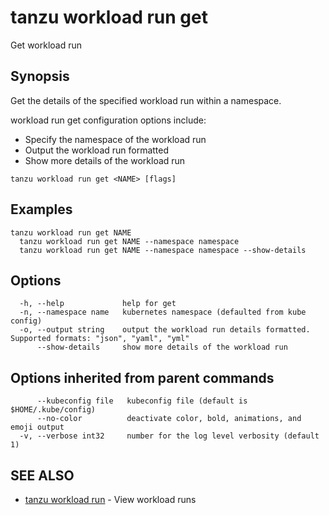 # tanzu workload run get

Get workload run

## Synopsis

Get the details of the specified workload run within a namespace.

workload run get configuration options include:
- Specify the namespace of the workload run
- Output the workload run formatted
- Show more details of the workload run

```console
tanzu workload run get <NAME> [flags]
```

## Examples

```console
tanzu workload run get NAME
  tanzu workload run get NAME --namespace namespace
  tanzu workload run get NAME --namespace namespace --show-details
```

## Options

```console
  -h, --help             help for get
  -n, --namespace name   kubernetes namespace (defaulted from kube config)
  -o, --output string    output the workload run details formatted. Supported formats: "json", "yaml", "yml"
      --show-details     show more details of the workload run
```

## Options inherited from parent commands

```console
      --kubeconfig file   kubeconfig file (default is $HOME/.kube/config)
      --no-color          deactivate color, bold, animations, and emoji output
  -v, --verbose int32     number for the log level verbosity (default 1)
```

## SEE ALSO

* [tanzu workload run](tanzu_workload_run.md)	 - View workload runs

